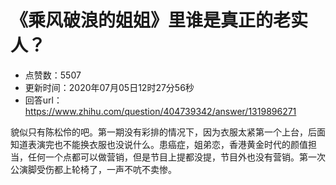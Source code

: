 # 《乘风破浪的姐姐》里谁是真正的老实人？
- 点赞数：5507
- 更新时间：2020年07月05日12时27分56秒
- 回答url：https://www.zhihu.com/question/404739342/answer/1319896271
<body>
 <p data-pid="ZLAQgGSs">貌似只有陈松伶的吧。第一期没有彩排的情况下，因为衣服太紧第一个上台，后面知道表演完也不能换衣服也没说什么。患癌症，姐弟恋，香港黄金时代的颜值担当，任何一个点都可以做营销，但是节目上提都没提，节目外也没有营销。第一次公演脚受伤都上轮椅了，一声不吭不卖惨。</p>
</body>